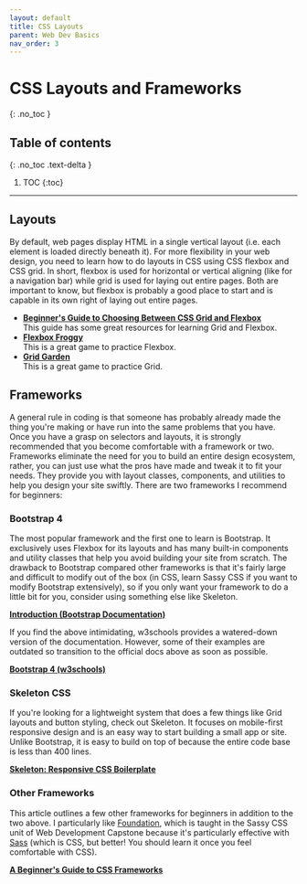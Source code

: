 ```yaml
---
layout: default
title: CSS Layouts
parent: Web Dev Basics
nav_order: 3
---
```


# CSS Layouts and Frameworks
{: .no_toc }

## Table of contents
{: .no_toc .text-delta }

1. TOC
{:toc}

---

## Layouts

By default, web pages display HTML in a single vertical layout (i.e. each element is loaded directly beneath it). For more flexibility in your web design, you need to learn how to do layouts in CSS using CSS flexbox and CSS grid. In short, flexbox is used for horizontal or vertical aligning (like for a navigation bar) while grid is used for laying out entire pages. Both are important to know, but flexbox is probably a good place to start and is capable in its own right of laying out entire pages.

* <b><a href="https://medium.com/youstart-labs/beginners-guide-to-choose-between-css-grid-and-flexbox-783005dd2412">Beginner's Guide to Choosing Between CSS Grid and Flexbox</a></b><br>This guide has some great resources for learning Grid and Flexbox.
* <b><a href="https://codepip.com/games/flexbox-froggy/">Flexbox Froggy</a></b><br>This is a great game to practice Flexbox.
* <b><a href="https://codepip.com/games/grid-garden/">Grid Garden</a></b><br>This is a great game to practice Grid.

## Frameworks

A general rule in coding is that someone has probably already made the thing you're making or have run into the same problems that you have. Once you have a grasp on selectors and layouts, it is strongly recommended that you become comfortable with a framework or two. Frameworks eliminate the need for you to build an entire design ecosystem, rather, you can just use what the pros have made and tweak it to fit your needs. They provide you with layout classes, components, and utilities to help you design your site swiftly. There are two frameworks I recommend for beginners:

### Bootstrap 4

The most popular framework and the first one to learn is Bootstrap. It exclusively uses Flexbox for its layouts and has many built-in components and utility classes that help you avoid building your site from scratch. The drawback to Bootstrap compared other frameworks is that it's fairly large and difficult to modify out of the box (in CSS, learn Sassy CSS if you want to modify Bootstrap extensively), so if you only want your framework to do a little bit for you, consider using something else like Skeleton.

<b><a href="https://getbootstrap.com/docs/4.4/getting-started/introduction/">Introduction (Bootstrap Documentation)</a></b>

If you find the above intimidating, w3schools provides a watered-down version of the documentation. However, some of their examples are outdated so transition to the official docs above as soon as possible.

<b><a href="https://www.w3schools.com/bootstrap4/default.asp">Bootstrap 4 (w3schools)</a></b>

### Skeleton CSS

If you're looking for a lightweight system that does a few things like Grid layouts and button styling, check out Skeleton. It focuses on mobile-first responsive design and is an easy way to start building a small app or site. Unlike Bootstrap, it is easy to build on top of because the entire code base is less than 400 lines.

<b><a href="http://getskeleton.com/">Skeleton: Responsive CSS Boilerplate</a></b>

### Other Frameworks

This article outlines a few other frameworks for beginners in addition to the two above. I particularly like <a href="https://get.foundation/sites.html">Foundation</a>, which is taught in the Sassy CSS unit of Web Development Capstone because it's particularly effective with <a href="https://sass-lang.com/">Sass</a> (which is CSS, but better! You should learn it once you feel comfortable with CSS).

<b><a href="https://medium.com/swlh/a-beginners-guide-to-css-frameworks-7bdfb9a1acb0">A Beginner's Guide to CSS Frameworks</a></b>